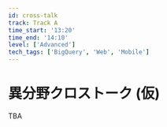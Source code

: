 ```yaml
---
id: cross-talk
track: Track A
time_start: '13:20'
time_end: '14:10'
level: ['Advanced']
tech_tags: ['BigQuery', 'Web', 'Mobile']
---
```


# 異分野クロストーク (仮)

TBA
